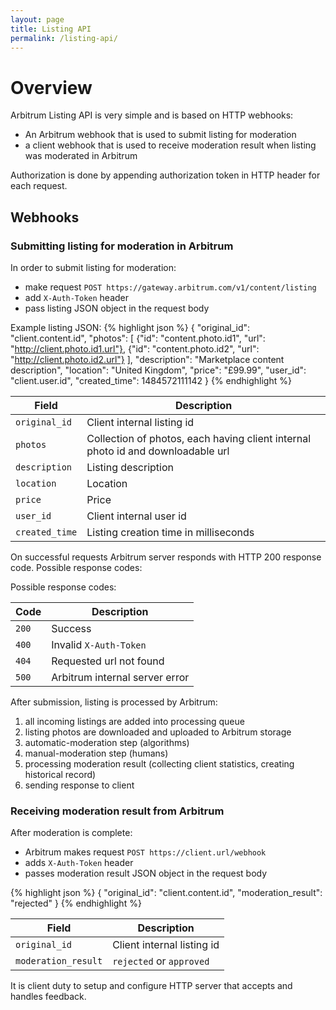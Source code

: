 ```yaml
---
layout: page
title: Listing API
permalink: /listing-api/
---
```


# Overview

Arbitrum Listing API is very simple and is based on HTTP webhooks:

* An Arbitrum webhook that is used to submit listing for moderation
* a client webhook that is used to receive moderation result when listing was moderated in Arbitrum

Authorization is done by appending authorization token in HTTP header for each request.

## Webhooks

### Submitting listing for moderation in Arbitrum

In order to submit listing for moderation:

* make request ```POST https://gateway.arbitrum.com/v1/content/listing```
* add `X-Auth-Token` header
* pass listing JSON object in the request body

Example listing JSON:
{% highlight json %}
{
  "original_id": "client.content.id",
  "photos": [
    {"id": "content.photo.id1", "url": "http://client.photo.id1.url"},
    {"id": "content.photo.id2", "url": "http://client.photo.id2.url"}
  ],
  "description": "Marketplace content description",
  "location": "United Kingdom",
  "price": "£99.99",
  "user_id": "client.user.id",
  "created_time": 1484572111142
}
{% endhighlight %}

| Field  | Description |
| ------------- | ------------- |
| `original_id` | Client internal listing id |
| `photos` | Collection of photos, each having client internal photo id and downloadable url |
| `description` | Listing description |
| `location` | Location |
| `price` | Price  |
| `user_id` | Client internal user id |
| `created_time` | Listing creation time in milliseconds |

On successful requests Arbitrum server responds with HTTP 200 response code. Possible response codes:

Possible response codes:

| Code  | Description |
| ------------- | ------------- |
| `200` | Success |
| `400` | Invalid `X-Auth-Token` |
| `404` | Requested url not found |
| `500` | Arbitrum internal server error |

After submission, listing is processed by Arbitrum:

1. all incoming listings are added into processing queue
2. listing photos are downloaded and uploaded to Arbitrum storage
3. automatic-moderation step (algorithms)
4. manual-moderation step (humans)
5. processing moderation result (collecting client statistics, creating historical record)
6. sending response to client

### Receiving moderation result from Arbitrum

After moderation is complete:

* Arbitrum makes request ```POST https://client.url/webhook```
* adds `X-Auth-Token` header
* passes moderation result JSON object in the request body

{% highlight json %}
{
  "original_id": "client.content.id",
  "moderation_result": "rejected"
}
{% endhighlight %}

| Field  | Description |
| ------------- | ------------- |
| `original_id` | Client internal listing id |
| `moderation_result` | `rejected` or `approved` |

It is client duty to setup and configure HTTP server that accepts and handles feedback.